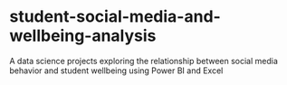 # student-social-media-and-wellbeing-analysis
A data science projects exploring the relationship between social media behavior and student wellbeing using Power BI and Excel
